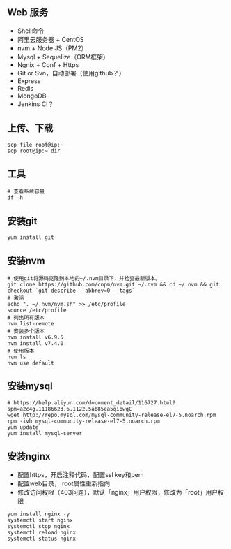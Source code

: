 ## Web 服务
* Shell命令
* 阿里云服务器 + CentOS
* nvm + Node JS（PM2）
* Mysql + Sequelize（ORM框架）
* Ngnix + Conf + Https
* Git or Svn，自动部署（使用github？）
* Express
* Redis
* MongoDB
* Jenkins CI？

## 上传、下载
```shell
scp file root@ip:~
scp root@ip:~ dir
```

## 工具
```shell
# 查看系统容量
df -h
```

## 安装git
```shell
yum install git
```

## 安装nvm
```shell
# 使用git将源码克隆到本地的~/.nvm目录下，并检查最新版本。
git clone https://github.com/cnpm/nvm.git ~/.nvm && cd ~/.nvm && git checkout `git describe --abbrev=0 --tags`
# 激活
echo ". ~/.nvm/nvm.sh" >> /etc/profile
source /etc/profile
# 列出所有版本
nvm list-remote
# 安装多个版本
nvm install v6.9.5
nvm install v7.4.0
# 使用版本
nvm ls
nvm use default
```

## 安装mysql
```shell
# https://help.aliyun.com/document_detail/116727.html?spm=a2c4g.11186623.6.1122.5ab85ea5qibwqC
wget http://repo.mysql.com/mysql-community-release-el7-5.noarch.rpm
rpm -ivh mysql-community-release-el7-5.noarch.rpm
yum update
yum install mysql-server
```

## 安装nginx
* 配置https，开启注释代码，配置ssl key和pem
* 配置web目录， root属性重新指向
* 修改访问权限（403问题），默认「nginx」用户权限，修改为「root」用户权限
```shell
yum install nginx -y
systemctl start nginx
systemctl stop nginx
systemctl reload nginx
systemctl status nginx
```